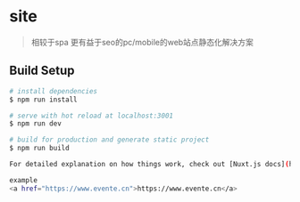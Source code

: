 # site

> 相较于spa 更有益于seo的pc/mobile的web站点静态化解决方案

## Build Setup

``` bash
# install dependencies
$ npm run install

# serve with hot reload at localhost:3001
$ npm run dev

# build for production and generate static project
$ npm run build

For detailed explanation on how things work, check out [Nuxt.js docs](https://nuxtjs.org).

example
<a href="https://www.evente.cn">https://www.evente.cn</a>
